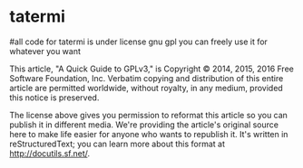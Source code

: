 # tatermi 
#all code for tatermi is under license gnu gpl you can freely use it for whatever you want 

This article, "A Quick Guide to GPLv3," is  Copyright © 2014, 2015, 2016 Free Software Foundation, Inc.  Verbatim copying and distribution of this entire article
are permitted worldwide, without royalty, in any medium, provided this
notice is preserved. 

The license above gives you permission to reformat this article so you can
publish it in different media.  We're providing the article's original
source here to make life easier for anyone who wants to republish it.  It's
written in reStructuredText; you can learn more about this format at
<http://docutils.sf.net/>. 
